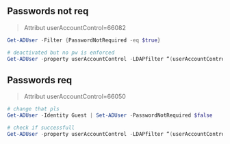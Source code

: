 ## Passwords not req
>Attribut userAccountControl=66082
```powershell
Get-ADUser -Filter {PasswordNotRequired -eq $true}
```
```powershell
# deactivated but no pw is enforced
Get-ADUser -property userAccountControl -LDAPfilter “(userAccountControl=66082)”
```
## Passwords req
>Attribut userAccountControl=66050
```powershell
# change that pls
Get-ADUser -Identity Guest | Set-ADUser -PasswordNotRequired $false
```
```powershell
# check if successfull
Get-ADUser -property userAccountControl -LDAPfilter “(userAccountControl=66050)” 
```

